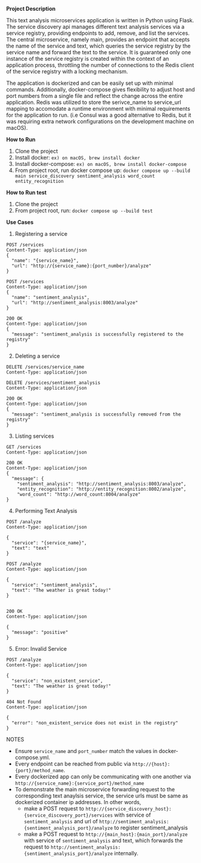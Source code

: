 **Project Description**

This text analysis microservices application is written in Python using Flask. The service discovery api manages
different text analysis services via a service registry, providing endpoints to add, remove, and list the services.
The central microservice, namely main, provides an endpoint that accepts the name of the service and text, which 
queries the service registry by the service name and forward the text to the service. It is guaranteed only one instance 
of the service registry is created within the context of an application process, throttling the number of connections 
to the Redis client of the service registry with a locking mechanism.

The application is dockerized and can be easily set up with minimal commands. Additionally, docker-compose gives
flexibility to adjust host and port numbers from a single file and reflect the change across the entire application. 
Redis was utilized to store the serivce_name to service_url mapping to accomodate a runtime environment with minimal
requirements for the application to run. (i.e Consul was a good alternative to Redis, but it was requiring extra network
configurations on the development machine on macOS). 


**How to Run**
1. Clone the project
2. Install docker:
```ex) on macOS, brew install docker```
3. Install docker-compose:
```ex) on macOS, brew install docker-compose```
4. From project root, run docker compose up:
```docker compose up --build main service_discovery sentiment_analysis word_count entity_recognition```

**How to Run test**
1. Clone the project
2. From project root, run: ```docker compose up --build test```


**Use Cases**
1. Registering a service
```HTTP
POST /services
Content-Type: application/json
{
  "name": "{service_name}",
  "url": "http://{service_name}:{port_number}/analyze"
}
```
```HTTP
POST /services
Content-Type: application/json
{
  "name": "sentiment_analysis",
  "url": "http://sentiment_analysis:8003/analyze"
}

200 OK
Content-Type: application/json
{
  "message": "sentiment_analysis is successfully registered to the registry"
}
```

2. Deleting a service
```HTTP
DELETE /services/service_name
Content-Type: application/json
```

```HTTP
DELETE /services/sentiment_analysis
Content-Type: application/json

200 OK
Content-Type: application/json
{
  "message": "sentiment_analysis is successfully removed from the registry"
}
```

3. Listing services
```HTTP
GET /services
Content-Type: application/json

200 OK
Content-Type: application/json
{
  "message": {
    "sentiment_analysis": "http://sentiment_analysis:8003/analyze",
    "entity_recognition": "http://entity_recognition:8002/analyze",
    "word_count": "http://word_count:8004/analyze"
}
```

4. Performing Text Analysis
```HTTP
POST /analyze
Content-Type: application/json

{
  "service": "{service_name}",
  "text": "text"
}
```

```HTTP
POST /analyze
Content-Type: application/json

{
  "service": "sentiment_analysis",
  "text": "The weather is great today!"
}


200 OK
Content-Type: application/json

{
  "message": "positive"
}
```

5. Error: Invalid Service
```HTTP
POST /analyze
Content-Type: application/json

{
  "service": "non_existent_service",
  "text": "The weather is great today!"
}
```

```HTTP
404 Not Found
Content-Type: application/json

{
  "error": "non_existent_service does not exist in the registry"
}
```

NOTES 
  - Ensure `service_name` and `port_number` match the values in docker-compose.yml.
  - Every endpoint can be reached from public via `http://{host}:{port}/method_name`.
  - Every dockerized app can only be communicating with one another via `http://{service_name}:{service_port}/method_name`
  - To demonstrate the main microservice forwarding request to the corresponding text anaylsis service,
    the service urls must be same as dockerized container ip addresses. In other words, 
    - make a POST request 
      to `http://{service_discovery_host}:{service_discovery_port}/services` with service of `sentiment_analysis` and 
      url of `http://sentiment_analysis:{sentiment_analysis_port}/analyze` to register sentiment_analysis
    - make a POST request to `http://{main_host}:{main_port}/analyze` with service of `sentiment_analysis` and text, which
      forwards the request to `http://sentiment_analysis:{sentiment_analysis_port}/analyze` internally.

